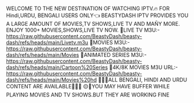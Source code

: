 WELCOME TO THE NEW DESTINATION OF WATCHING IPTV.🔥
FOR Hindi,URDU, BENGALI USERS ONLY👈
BEASTYDASH IPTV PROVIDES YOU A LARGE AMOUNT OF MOVIES,TV SHOWS,LIVE TV AND MAÑY MORE.
ENJOY 1000+ MOVIES,SHOWS,LIVE TV NOW.
🌟LIVE TV M3U:- https://raw.githubusercontent.com/BeastyDash/beasty-dash/refs/heads/main/Livetv.m3u
🌟MOVIES M3U:- https://raw.githubusercontent.com/BeastyDash/beasty-dash/refs/heads/main/Movies
🌟ANIMATED SERIES M3U:- https://raw.githubusercontent.com/BeastyDash/beasty-dash/refs/heads/main/Cartoon%20Series
🌟4K/8K MOVIES M3U URL:- https://raw.githubusercontent.com/BeastyDash/beasty-dash/refs/heads/main/Movies%20hd
🌟🌟🌟ALL BENGALI, HINDI AND URDU CONTENT ARE AVAILABLE🌟🌟🌟
🟡🔵YOU MAY HAVE BUFFER WHILE PLAYING MOVIES AND TV SHOWS.BUT THEY ARE WORKING FINE
